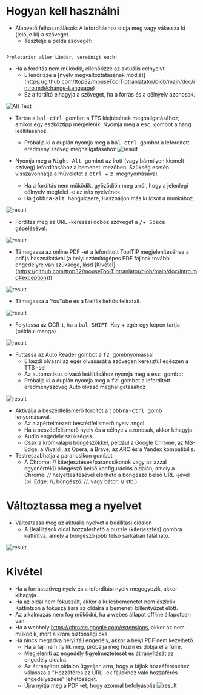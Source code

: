 # Hogyan kell használni


- Alapvető felhasználások: A lefordításhoz oldja meg vagy válassza ki (jelölje ki) a szöveget.
  - Tesztelje a példa szövegét:
```console

Proletarier aller Länder, vereinigt euch!

```

  - Ha a fordítás nem működik, ellenőrizze az aktuális célnyelvt
    - Ellenőrizze a [nyelv megváltoztatásának módját] (https://github.com/ttop32/mouseToolTiptranlatator/blob/main/doc/intro.md#change-Language)
    - Ez a fordító elhagyja a szöveget, ha a forrás és a célnyelv azonosak.


![Alt Text](/doc/reagre.gif)



- Tartsa a <kbd> bal-ctrl </kbd> gombot a TTS kiejtésének meghallgatásához, amikor egy eszköztipp megjelenik. Nyomja meg a <kbd> esc </kbd> gombot a hang leállításához.
  - Próbálja ki a duplán nyomja meg a <kbd> bal-ctrl </kbd> gombot a lefordított eredmény szöveg meghallgatásához
![result](/doc/20.gif)



- Nyomja meg a <kbd> Right-Alt </kbd> gombot az írott (vagy bármilyen kiemelt szöveg) lefordításához a bemeneti mezőben. Szükség esetén visszavonhatja a műveletet a <kbd> ctrl </kbd> + <kbd> z </kbd> megnyomásával.
  - Ha a fordítás nem működik, győződjön meg arról, hogy a jelenlegi célnyelv megfelel -e az írás nyelvének.
  - Ha <kbd> jobbra-alt </kbd> hangulcsere,
Használjon más kulcsot a munkához.


![result](/doc/11.gif)



- Fordítsa meg az URL -keresési doboz szövegét a <kbd>/</kbd>+<kbd> Space </kbd> gépelésével.


![result](/doc/21.gif)



- Támogassa az online PDF -et a lefordított ToolTIP megjelenítéséhez a pdf.js használatával (a helyi számítógépes PDF fájlnak további engedélyre van szüksége, lásd [Kivétel] (https://github.com/ttop32/mouseToolTiptranlator/blob/main/doc/intro.md#exception)))


![result](/doc/12.gif)



- Támogassa a YouTube és a Netflix kettős feliratait.


![result](/doc/16.gif)



- Folytassa az OCR-t, ha a <kbd> bal-SHIFT </kbd> Key + egér egy képen tartja (például manga)


![result](/doc/15.gif)



- Futtassa az Auto Reader gombot a <kbd> f2 </kbd> gombnyomással
  - Elkezdi olvasni az egér olvasását a szövegen keresztül egészen a TTS -sel
  - Az automatikus olvasó leállításához nyomja meg a <kbd> esc </kbd> gombot
  - Próbálja ki a duplán nyomja meg a <kbd> f2 </kbd> gombot a lefordított eredményszöveg Auto olvasó meghallgatásához


![result](/doc/30.gif)



- Aktiválja a beszédfelismerő fordítót a <kbd> jobbra-ctrl </kbd> gomb lenyomásával.
  - Az alapértelmezett beszédfelismerő nyelv angol.
  - Ha a beszédfelismerő nyelv és a célnyelv azonosak, akkor kihagyja.
  - Audio engedély szükséges
  - Csak a króm-alapú böngészőkkel, például a Google Chrome, az MS-Edge, a Vivaldi, az Opera, a Brave, az ARC és a Yandex kompatibilis.
- Testreszabhatja a parancsikon gombot
  - A Chrome: // kiterjesztések/parancsikonok vagy az azzal egyenértékű böngésző belső konfigurációs oldalán, amely a Chrome: // helyettesítésével elérhető a böngésző belső URL -jével (pl. Edge: //, böngésző: //, vagy bátor: // stb.).
# Változtassa meg a nyelvet
- Változtassa meg az aktuális nyelvet a beállítási oldalon
  - A Beállítások oldal hozzáférhető a puzzle (kiterjesztés) gombra kattintva, amely a böngésző jobb felső sarkában található.


![result](/doc/14.gif)





# Kivétel


- Ha a forrásszöveg nyelv és a lefordítási nyelv megegyezik, akkor kihagyja.
- Ha az oldal nem fókuszált, akkor a kulcsbemenetet nem észlelik.
Kattintson a fókuszálásra az oldalra a bemeneti billentyűzet előtt.
- Az alkalmazás nem fog működni, ha a webes állapot offline állapotban van.
- Ha a webhely <https://chrome.google.com/extensions>, akkor az nem működik, mert a króm biztonsági oka.
- Ha nincs megadva helyi fájl engedély, akkor a helyi PDF nem kezelhető.
  - Ha a fájl nem nyílik meg, próbálja meg húzni és dobja el a fülre.
  - Megjeleníti az engedély figyelmeztetését és átirányítását az engedély oldalra.
  - Az átirányított oldalon ügyeljen arra, hogy a fájlok hozzáféréséhez válassza a "Hozzáférés az URL -ek fájlokhoz való hozzáférés engedélyezése" lehetőséget.
  - Újra nyitja meg a PDF -et, hogy azonnal befolyásolja
![result](/doc/10.gif)
